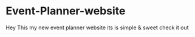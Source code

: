 # Event-Planner-website
Hey This my new event planner website its is simple &amp; sweet check it out

